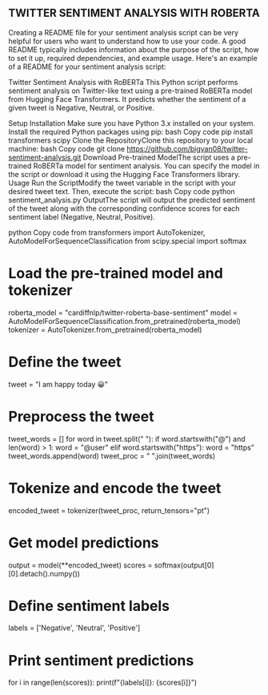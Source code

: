 ## TWITTER SENTIMENT ANALYSIS WITH ROBERTA
Creating a README file for your sentiment analysis script can be very helpful for users who want to understand how to use your code. A good README typically includes information about the purpose of the script, how to set it up, required dependencies, and example usage. Here's an example of a README for your sentiment analysis script:

Twitter Sentiment Analysis with RoBERTa
This Python script performs sentiment analysis on Twitter-like text using a pre-trained RoBERTa model from Hugging Face Transformers. It predicts whether the sentiment of a given tweet is Negative, Neutral, or Positive.

Setup
Installation
Make sure you have Python 3.x installed on your system.
Install the required Python packages using pip:
bash
Copy code
pip install transformers scipy
Clone the RepositoryClone this repository to your local machine:
bash
Copy code
git clone https://github.com/bigyan08/twitter-sentiment-analysis.git
Download Pre-trained ModelThe script uses a pre-trained RoBERTa model for sentiment analysis. You can specify the model in the script or download it using the Hugging Face Transformers library.
Usage
Run the ScriptModify the tweet variable in the script with your desired tweet text. Then, execute the script:
bash
Copy code
python sentiment_analysis.py
OutputThe script will output the predicted sentiment of the tweet along with the corresponding confidence scores for each sentiment label (Negative, Neutral, Positive).

python
Copy code
from transformers import AutoTokenizer, AutoModelForSequenceClassification
from scipy.special import softmax

# Load the pre-trained model and tokenizer
roberta_model = "cardiffnlp/twitter-roberta-base-sentiment"
model = AutoModelForSequenceClassification.from_pretrained(roberta_model)
tokenizer = AutoTokenizer.from_pretrained(roberta_model)

# Define the tweet
tweet = "I am happy today 😀"

# Preprocess the tweet
tweet_words = []
for word in tweet.split(" "):
    if word.startswith("@") and len(word) > 1:
        word = "@user"
    elif word.startswith("https"):
        word = "https"
    tweet_words.append(word)
tweet_proc = " ".join(tweet_words)

# Tokenize and encode the tweet
encoded_tweet = tokenizer(tweet_proc, return_tensors="pt")

# Get model predictions
output = model(**encoded_tweet)
scores = softmax(output[0][0].detach().numpy())

# Define sentiment labels
labels = ['Negative', 'Neutral', 'Positive']

# Print sentiment predictions
for i in range(len(scores)):
    print(f"{labels[i]}: {scores[i]}")
